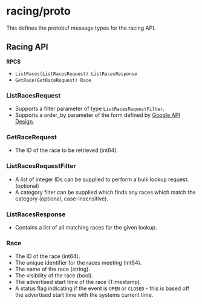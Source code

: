 # racing/proto
This defines the protobuf message types for the racing API.

## Racing API

**RPCS**

- `ListRaces(ListRacesRequest) ListRacesResponse`
- `GetRace(GetRaceRequest) Race`

### ListRacesRequest
- Supports a filter parameter of type `ListRacesRequestFilter`.
- Supports a order_by parameter of the form defined by [Google API Design](https://cloud.google.com/apis/design/design_patterns#sorting_order).

### GetRaceRequest
- The ID of the race to be retrieved (int64).

### ListRacesRequestFilter
- A list of integer IDs can be supplied to perform a bulk lookup request. (optional)
- A category filter can be supplied which finds any races which match the category (optional, case-insensitive).

### ListRacesResponse
- Contains a list of all matching races for the given lookup.

### Race
- The ID of the race (int64).
- The unique identifier for the races meeting (int64).
- The name of the race (string).
- The visibility of the race (bool).
- The advertised start time of the race (Timestamp).
- A status flag indicating if the event is `OPEN` or `CLOSED` - this is based off the advertised start time with the systems current time.
